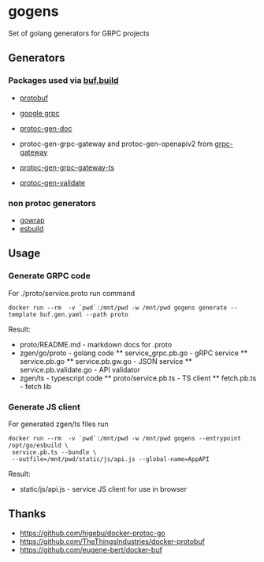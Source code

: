 # gogens
Set of golang generators for GRPC projects

## Generators

### Packages used via [buf.build](https://buf.build/)

* [protobuf](https://google.golang.org/protobuf)
* [google grpc](https://google.golang.org/grpc)
* [protoc-gen-doc](https://github.com/pseudomuto/protoc-gen-doc)
* protoc-gen-grpc-gateway and protoc-gen-openapiv2 from [grpc-gateway](https://github.com/grpc-ecosystem/grpc-gateway)


* [protoc-gen-grpc-gateway-ts](https://github.com/grpc-ecosystem/protoc-gen-grpc-gateway-ts)
* [protoc-gen-validate](https://github.com/envoyproxy/protoc-gen-validate)

### non protoc generators

* [gowrap](https://github.com/hexdigest/gowrap)
* [esbuild](https://github.com/evanw/esbuild)

## Usage

### Generate GRPC code

For ./proto/service.proto run command

```
docker run --rm  -v `pwd`:/mnt/pwd -w /mnt/pwd gogens generate --template buf.gen.yaml --path proto
```
Result:

* proto/README.md - markdown docs for .proto
* zgen/go/proto - golang code
** service_grpc.pb.go - gRPC service
** service.pb.go
** service.pb.gw.go - JSON service
** service.pb.validate.go - API validator
* zgen/ts - typescript code
** proto/service.pb.ts - TS client
** fetch.pb.ts - fetch lib

### Generate JS client

For generated zgen/ts files run

```
docker run --rm  -v `pwd`:/mnt/pwd -w /mnt/pwd gogens --entrypoint /opt/go/esbuild \
 service.pb.ts --bundle \
 --outfile=/mnt/pwd/static/js/api.js --global-name=AppAPI
```

Result:

* static/js/api.js - service JS client for use in browser

## Thanks

* https://github.com/higebu/docker-protoc-go
* https://github.com/TheThingsIndustries/docker-protobuf
* https://github.com/eugene-bert/docker-buf
